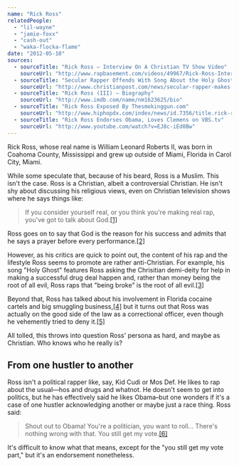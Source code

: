 ```yaml
---
name: "Rick Ross"
relatedPeople:
  - "lil-wayne"
  - "jamie-foxx"
  - "cash-out"
  - "waka-flocka-flame"
date: "2012-05-10"
sources:
  - sourceTitle: "Rick Ross – Interview On A Christian TV Show Video"
    sourceUrl: "http://www.rapbasement.com/videos/49967/Rick-Ross-Interview-On-A-Christian-TV-Show.html"
  - sourceTitle: "Secular Rapper Offends With Song About the Holy Ghost"
    sourceUrl: "http://www.christianpost.com/news/secular-rapper-makes-degrading-song-about-the-holy-ghost-67375/"
  - sourceTitle: "Rick Ross (III) – Biography"
    sourceUrl: "http://www.imdb.com/name/nm1623625/bio"
  - sourceTitle: "Rick Ross Exposed By Thesmokinggun.com"
    sourceUrl: "http://www.hiphopdx.com/index/news/id.7356/title.rick-ross-exposed-by-thesmokinggun-com"
  - sourceTitle: "Rick Ross Endorses Obama, Loves Clemens on VBS.tv"
    sourceUrl: "http://www.youtube.com/watch?v=EJ8c-iEd0Bw"
---
```


Rick Ross, whose real name is William Leonard Roberts II, was born in Coahoma County, Mississippi and grew up outside of Miami, Florida in Carol City, Miami.

While some speculate that, because of his beard, Ross is a Muslim. This isn't the case. Ross is a Christian, albeit a controversial Christian. He isn't shy about discussing his religious views, even on Christian television shows where he says things like:

>If you consider yourself real, or you think you're making real rap, you've got to talk about God.<a class="source-citation" href="#http://www.rapbasement.com/videos/49967/Rick-Ross-Interview-On-A-Christian-TV-Show.html" title="Rick Ross – Interview On A Christian TV Show Video">[1]</a>

Ross goes on to say that God is the reason for his success and admits that he says a prayer before every performance.<a class="source-citation" href="#http://www.rapbasement.com/videos/49967/Rick-Ross-Interview-On-A-Christian-TV-Show.html" title="Rick Ross – Interview On A Christian TV Show Video">[2]</a>

However, as his critics are quick to point out, the content of his rap and the lifestyle Ross seems to promote are rather anti-Christian. For example, his song "Holy Ghost" features Ross asking the Chrisitian demi-deity for help in making a successful drug deal happen and, rather than money being the root of all evil, Ross raps that "being broke" is the root of all evil.<a class="source-citation" href="#http://www.christianpost.com/news/secular-rapper-makes-degrading-song-about-the-holy-ghost-67375/" title="Secular Rapper Offends With Song About the Holy Ghost">[3]</a>

Beyond that, Ross has talked about his involvement in Florida cocaine cartels and big smuggling business,<a class="source-citation" href="#http://www.imdb.com/name/nm1623625/bio" title="Rick Ross (III) – Biography">[4]</a> but it turns out that Ross was actually on the good side of the law as a correctional officer, even though he vehemently tried to deny it.<a class="source-citation" href="#http://www.hiphopdx.com/index/news/id.7356/title.rick-ross-exposed-by-thesmokinggun-com" title="Rick Ross Exposed By Thesmokinggun.com">[5]</a>

All tolled, this throws into question Ross' persona as hard, and maybe as Christian. Who knows who he really is?


## From one hustler to another

Ross isn't a political rapper like, say, Kid Cudi or Mos Def. He likes to rap about the usual—hos and drugs and whatnot. He doesn't seem to get into politics, but he has effectively said he likes Obama–but one wonders if it's a case of one hustler acknowledging another or maybe just a race thing. Ross said:

>Shout out to Obama! You're a politician, you want to roll… There's nothing wrong with that. You still get my vote.<a class="source-citation" href="#http://www.youtube.com/watch?v=EJ8c-iEd0Bw" title="Rick Ross Endorses Obama, Loves Clemens on VBS.tv">[6]</a>

It's difficult to know what that means, except for the "you still get my vote part," but it's an endorsement nonetheless.